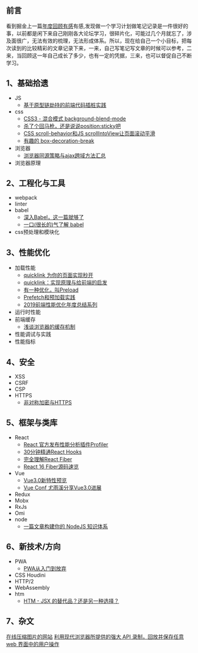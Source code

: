 ## 前言

看到掘金上一篇[年度回顾有感](https://juejin.im/post/5bdfb387e51d452c8e0aa902)有感,发现做一个学习计划做笔记记录是一件很好的事，以前都是闲下来自己刚刚各大论坛学习，很碎片化，可能过几个月就忘了，涉及面很广，无法有效的梳理，无法形成体系。所以，现在给自己一个小目标，把每次读到的比较精彩的文章记录下来，一来，自己写笔记写文章的时候可以参考，二来，当回顾这一年自己成长了多少，也有一定的凭据，三来，也可以督促自己不断学习。

## 1、基础拾遗
- JS
  - [基于原型链劫持的前端代码插桩实践](https://mp.weixin.qq.com/s?__biz=MzI5ODY1NTU4Ng==&mid=2247483824&idx=1&sn=79acd81bc77b7639bfa1a17811dc6661&chksm=eca3cbbddbd442ab0c0907c97298dead88230024a5e289806c87c118d1c6b1321b5314bd6096&token=1319910233&lang=zh_CN#rd)
- css
  - [CSS3 - 混合模式 background-blend-mode](https://juejin.im/post/5b13b9d66fb9a01e80784413)
  - [杀了个回马枪，还是说说position:sticky吧](https://www.zhangxinxu.com/wordpress/2018/12/css-position-sticky/)
  - [CSS scroll-behavior和JS scrollIntoView让页面滚动平滑](https://www.zhangxinxu.com/wordpress/2018/10/scroll-behavior-scrollintoview-%E5%B9%B3%E6%BB%91%E6%BB%9A%E5%8A%A8/)
  - [有趣的 box-decoration-break](https://juejin.im/post/5c77457951882540447df818)
- 浏览器
  - [浏览器同源策略与ajax跨域方法汇总](https://www.jianshu.com/p/438183ddcea8)
- 浏览器原理
## 2、工程化与工具
- webpack
- linter
- babel
  - [深入Babel，这一篇就够了](https://mp.weixin.qq.com/s?__biz=Mzg5NjAzMjI0NQ%3D%3D&mid=2247483664&idx=1&sn=642a7c4c9913a4cb722cf8e615d35c3d&scene=45#wechat_redirect)
  - [一口(很长的)气了解 babel](https://mp.weixin.qq.com/s?__biz=MzI5ODY1NTU4Ng==&mid=2247483781&idx=1&sn=cb53690839163d3a91984139958611f5&chksm=eca3cb88dbd4429ef85e49bc655867ca2d63e42ac551e2562665ca1a70759eed81a246005e36&token=1319910233&lang=zh_CN#rd)
- css预处理和模块化

## 3、性能优化
- 加载性能
  - [quicklink 为你的页面实现秒开](https://juejin.im/post/5c127d396fb9a049bc4c88bd)
  - [quicklink：实现原理与给前端的启发](https://juejin.im/post/5c21f8435188256d12597789)
  - [有一种优化，叫Preload](https://mp.weixin.qq.com/s?__biz=MzA5NzkwNDk3MQ==&mid=2650587940&idx=1&sn=12eb51f4f9c749f68d137dfcf417f7ba&scene=21#wechat_redirect)
  - [Prefetch和预加载实践](https://mp.weixin.qq.com/s/xcwS91SZ3EmBtql0oIynDQ)
  - [2019前端性能优化年度总结系列](https://juejin.im/post/5c4418006fb9a049c043545e)
- 运行时性能
- 前端缓存
  - [浅谈浏览器的缓存机制](https://github.com/asyalas/blog/blob/master/2018/blog/%E6%B5%85%E8%B0%88%E6%B5%8F%E8%A7%88%E5%99%A8%E7%9A%84%E7%BC%93%E5%AD%98%E6%9C%BA%E5%88%B6.md)
- 性能调试与实践
- 性能指标

## 4、安全
- XSS
- CSRF
- CSP
- HTTPS
  - [非对称加密与HTTPS](https://mp.weixin.qq.com/s?__biz=MzI5ODY1NTU4Ng==&mid=2247483842&idx=1&sn=ce47db7a2cad561b068b5be731688a03&chksm=eca3cbcfdbd442d9e6a6667c0ed118f01a0838c63fbaf59db531291a123e4378fe97f26e39dc&token=1319910233&lang=zh_CN#rd)


## 5、框架与类库
- React
  - [React 官方发布性能分析插件Profiler](https://mp.weixin.qq.com/s?__biz=MzU0Nzk1MTg5OA==&mid=2247483677&idx=1&sn=ee0367c03284c27087fdd5cce694c0b4&chksm=fb47c568cc304c7e4505e720e1e3e315d245e7abc6633dd8d36ecd6be2727eb6f21cf34a7067&mpshare=1&scene=1&srcid=0919j3XsxPzQljesGnLd39FN&rd2werd=1#wechat_)
  - [30分钟精通React Hooks](https://juejin.im/post/5be3ea136fb9a049f9121014)
  - [完全理解React Fiber](http://www.ayqy.net/blog/dive-into-react-fiber/)
  - [React 16 Fiber源码速览](http://zxc0328.github.io/2017/09/28/react-16-source/)
- Vue
  - [Vue3.0新特性预览](https://juejin.im/post/5bf52f5af265da616b1055b7)
  - [Vue Conf 尤雨溪分享Vue3.0进展](https://mp.weixin.qq.com/s/W36opjFlnXMD0JJUSQbSlg)
- Redux
- Mobx
- RxJs
- Omi
- node
  - [一篇文章构建你的 NodeJS 知识体系](https://juejin.im/post/5c4c0ee8f265da61117aa527)

## 6、新技术/方向

- PWA
  - [PWA从入门到放弃](https://github.com/asyalas/blog/blob/master/2018/blog/PWA%E4%BB%8E%E5%85%A5%E9%97%A8%E5%88%B0%E6%94%BE%E5%BC%83.md)
- CSS Houdini
- HTTP/2
- WebAssembly
- htm
  - [HTM - JSX 的替代品？还是另一种选择？](https://juejin.im/post/5bf61169f265da614e2bb7ae)

## 7、杂文
[在线压缩图片的网站](https://squoosh.app/)
[利用现代浏览器所提供的强大 API 录制，回放并保存任意 web 界面中的用户操作](https://juejin.im/post/5c4fdf7c51882524fe52dc2b)